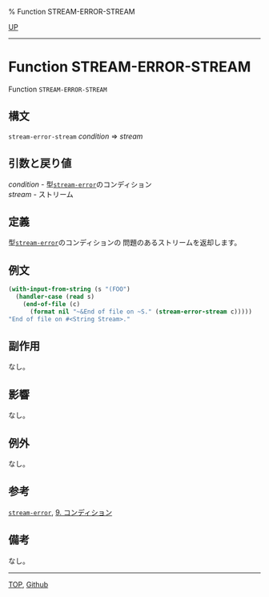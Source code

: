 % Function STREAM-ERROR-STREAM

[UP](21.2.html)  

---

# Function **STREAM-ERROR-STREAM**


Function `STREAM-ERROR-STREAM`


## 構文

`stream-error-stream` *condition* => *stream*


## 引数と戻り値

*condition* - 型[`stream-error`](21.2.stream-error.html)のコンディション  
*stream* - ストリーム


## 定義

型[`stream-error`](21.2.stream-error.html)のコンディションの
問題のあるストリームを返却します。


## 例文

```lisp
(with-input-from-string (s "(FOO")
  (handler-case (read s)
    (end-of-file (c)
      (format nil "~&End of file on ~S." (stream-error-stream c)))))
"End of file on #<String Stream>."
```


## 副作用

なし。


## 影響

なし。


## 例外

なし。


## 参考

[`stream-error`](21.2.stream-error.html),
[9. コンディション](9.html)


## 備考

なし。


---
[TOP](index.html),  [Github](https://github.com/nptcl/npt-japanese)

